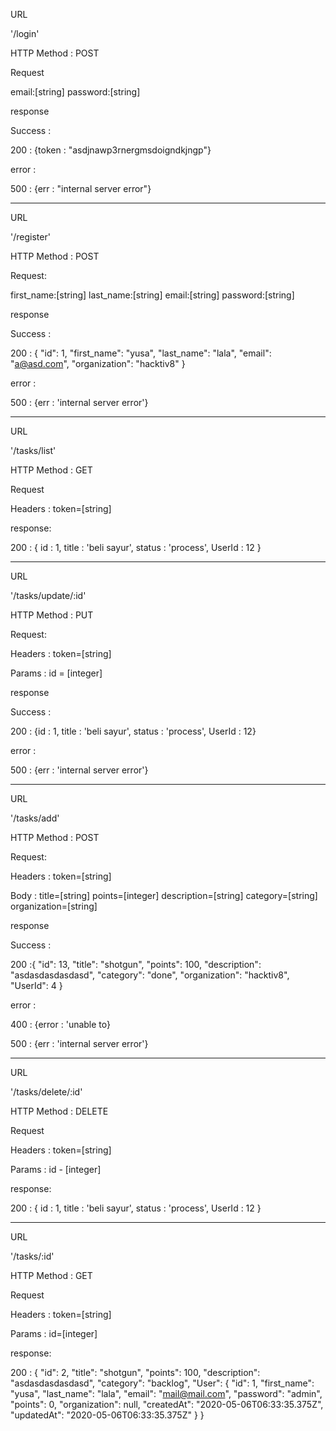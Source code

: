 URL 

'/login'

HTTP Method : POST

Request

email:[string]
password:[string]

response 

Success :

200 : {token : "asdjnawp3rnergmsdoigndkjngp"}

error :


500 : {err : "internal server error"}

-------------------------------------------------------------------------------------

URL 

'/register'

HTTP Method : POST

Request:

first_name:[string]
last_name:[string]
email:[string]
password:[string]

response 

Success :

200 : {
    "id": 1,
    "first_name": "yusa",
    "last_name": "lala",
    "email": "a@asd.com",
    "organization": "hacktiv8"
}

error : 

500 : {err : 'internal server error'}

-------------------------------------------------------------------------------

URL

'/tasks/list'

HTTP Method : GET

Request

Headers : token=[string]

response: 

200 : { id : 1,
        title : 'beli sayur',
        status : 'process',
        UserId : 12
        }

--------------------------------------------------------------------------------

URL 

'/tasks/update/:id'

HTTP Method : PUT

Request:

Headers : token=[string]

Params : id = [integer]

response 

Success :

200 : {id : 1,
        title : 'beli sayur',
        status : 'process',
        UserId : 12}

error : 

500 : {err : 'internal server error'}

------------------------------------------------------------------------------------------------------------

URL 

'/tasks/add'

HTTP Method : POST

Request:

Headers : token=[string]

Body : 
title=[string]
points=[integer]
description=[string]
category=[string]
organization=[string]

response 

Success :

200 :{
    "id": 13,
    "title": "shotgun",
    "points": 100,
    "description": "asdasdasdasdasd",
    "category": "done",
    "organization": "hacktiv8",
    "UserId": 4
}

error : 

400 : {error : 'unable to}

500 : {err : 'internal server error'}

------------------------------------------------------------------------------------------------------------

URL

'/tasks/delete/:id'

HTTP Method : DELETE

Request

Headers : token=[string]

Params : id - [integer]

response: 

200 : { id : 1,
        title : 'beli sayur',
        status : 'process',
        UserId : 12
        }

--------------------------------------------------------------------------------------------------------------

URL

'/tasks/:id'

HTTP Method : GET

Request

Headers : token=[string]

Params : id=[integer]

response: 

200 : {
    "id": 2,
    "title": "shotgun",
    "points": 100,
    "description": "asdasdasdasdasd",
    "category": "backlog",
    "User": {
        "id": 1,
        "first_name": "yusa",
        "last_name": "lala",
        "email": "mail@mail.com",
        "password": "admin",
        "points": 0,
        "organization": null,
        "createdAt": "2020-05-06T06:33:35.375Z",
        "updatedAt": "2020-05-06T06:33:35.375Z"
    }
}